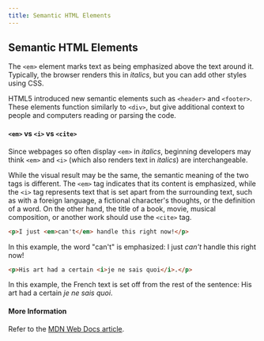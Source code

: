 ```yaml
---
title: Semantic HTML Elements
---
```


## Semantic HTML Elements
The `<em>` element marks text as being emphasized above the text around it. Typically, the browser renders this in *italics*, but you can add other styles using CSS.

HTML5 introduced new semantic elements such as `<header>` and `<footer>`. These elements function similarly to `<div>`, but give additional context to people and computers reading or parsing the code.

#### `<em>` vs `<i>` vs `<cite>`
Since webpages so often display `<em>` in *italics*, beginning developers may think `<em>` and `<i>` (which also renders text in *italics*) are interchangeable.

While the visual result may be the same, the semantic meaning of the two tags is different. The `<em>` tag indicates that its content is emphasized, while the `<i>` tag represents text that is set apart from the surrounding text, such as with a foreign language, a fictional character's thoughts, or the definition of a word. On the other hand, the title of a book, movie, musical composition, or another work should use the `<cite>` tag.

```html
<p>I just <em>can't</em> handle this right now!</p>
```

In this example, the word "can't" is emphasized: I just <em>can't</em> handle this right now!

```html
<p>His art had a certain <i>je ne sais quoi</i>.</p>
```

In this example, the French text is set off from the rest of the sentence: His art had a certain <i>je ne sais quoi</i>.

#### More Information

Refer to the [MDN Web Docs article](https://developer.mozilla.org/en-US/docs/Web/HTML/Element/em).
